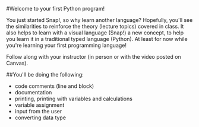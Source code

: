 #Welcome to your first Python program! 

You just started Snap!, so why learn another language? 
Hopefully, you'll see the similarities to reinforce the theory (lecture topics) covered in class. It also helps to learn with a visual language (Snap!) a new concept, to help you learn it in a traditional typed language (Python). At least for now while you're learning your first programming language!

Follow along with your instructor (in person or with the video posted on Canvas). 

##You'll be doing the following:

- code comments (line and block)
- documentation
- printing, printing with variables and calculations
- variable assignment
- input from the user
- converting data type
